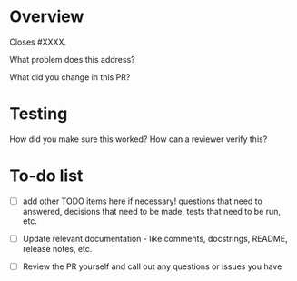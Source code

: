 <!--
Resources:
* contributing guidelines: https://catalystcoop-pudl.readthedocs.io/en/latest/CONTRIBUTING.html
* code of conduct: https://catalystcoop-pudl.readthedocs.io/en/latest/code_of_conduct.html
-->
# Overview

Closes #XXXX.

What problem does this address?

What did you change in this PR?

# Testing

How did you make sure this worked? How can a reviewer verify this?

# To-do list

- [ ] add other TODO items here if necessary! questions that need to answered, decisions that need to be made, tests that need to be run, etc.
- [ ] Update relevant documentation - like comments, docstrings, README, release notes, etc.
- [ ] Review the PR yourself and call out any questions or issues you have

